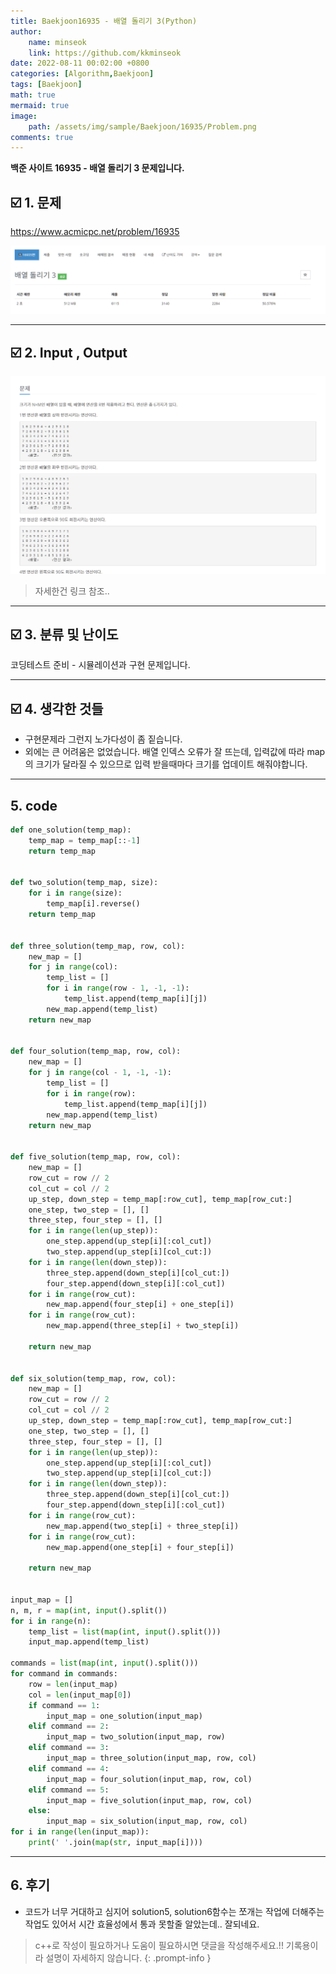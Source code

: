 ```yaml
---
title: Baekjoon16935 - 배열 돌리기 3(Python)
author: 
    name: minseok
    link: https://github.com/kkminseok
date: 2022-08-11 00:02:00 +0800
categories: [Algorithm,Baekjoon]
tags: [Baekjoon]
math: true
mermaid: true
image: 
    path: /assets/img/sample/Baekjoon/16935/Problem.png
comments: true
---
```


**백준 사이트 16935 - 배열 돌리기 3 문제입니다.**

## ☑️ 1. 문제
<https://www.acmicpc.net/problem/16935>


![](/assets/img/sample/Baekjoon/16935/Problem.png)

-----  

## ☑️ 2. Input , Output
![](/assets/img/sample/Baekjoon/16935/input.png)

> 자세한건 링크 참조..

-----  

## ☑️ 3. 분류 및 난이도

코딩테스트 준비 - 시뮬레이션과 구현 문제입니다.

-----  

## ☑️ 4. 생각한 것들

- 구현문제라 그런지 노가다성이 좀 짙습니다.
- 외에는 큰 어려움은 없었습니다. 배열 인덱스 오류가 잘 뜨는데, 입력값에 따라 map의 크기가 달라질 수 있으므로 입력 받을때마다 크기를 업데이트 해줘야합니다.




-----  

## 5. code

```python
def one_solution(temp_map):
    temp_map = temp_map[::-1]
    return temp_map


def two_solution(temp_map, size):
    for i in range(size):
        temp_map[i].reverse()
    return temp_map


def three_solution(temp_map, row, col):
    new_map = []
    for j in range(col):
        temp_list = []
        for i in range(row - 1, -1, -1):
            temp_list.append(temp_map[i][j])
        new_map.append(temp_list)
    return new_map


def four_solution(temp_map, row, col):
    new_map = []
    for j in range(col - 1, -1, -1):
        temp_list = []
        for i in range(row):
            temp_list.append(temp_map[i][j])
        new_map.append(temp_list)
    return new_map


def five_solution(temp_map, row, col):
    new_map = []
    row_cut = row // 2
    col_cut = col // 2
    up_step, down_step = temp_map[:row_cut], temp_map[row_cut:]
    one_step, two_step = [], []
    three_step, four_step = [], []
    for i in range(len(up_step)):
        one_step.append(up_step[i][:col_cut])
        two_step.append(up_step[i][col_cut:])
    for i in range(len(down_step)):
        three_step.append(down_step[i][col_cut:])
        four_step.append(down_step[i][:col_cut])
    for i in range(row_cut):
        new_map.append(four_step[i] + one_step[i])
    for i in range(row_cut):
        new_map.append(three_step[i] + two_step[i])

    return new_map


def six_solution(temp_map, row, col):
    new_map = []
    row_cut = row // 2
    col_cut = col // 2
    up_step, down_step = temp_map[:row_cut], temp_map[row_cut:]
    one_step, two_step = [], []
    three_step, four_step = [], []
    for i in range(len(up_step)):
        one_step.append(up_step[i][:col_cut])
        two_step.append(up_step[i][col_cut:])
    for i in range(len(down_step)):
        three_step.append(down_step[i][col_cut:])
        four_step.append(down_step[i][:col_cut])
    for i in range(row_cut):
        new_map.append(two_step[i] + three_step[i])
    for i in range(row_cut):
        new_map.append(one_step[i] + four_step[i])

    return new_map


input_map = []
n, m, r = map(int, input().split())
for i in range(n):
    temp_list = list(map(int, input().split()))
    input_map.append(temp_list)

commands = list(map(int, input().split()))
for command in commands:
    row = len(input_map)
    col = len(input_map[0])
    if command == 1:
        input_map = one_solution(input_map)
    elif command == 2:
        input_map = two_solution(input_map, row)
    elif command == 3:
        input_map = three_solution(input_map, row, col)
    elif command == 4:
        input_map = four_solution(input_map, row, col)
    elif command == 5:
        input_map = five_solution(input_map, row, col)
    else:
        input_map = six_solution(input_map, row, col)
for i in range(len(input_map)):
    print(' '.join(map(str, input_map[i])))


```

-----

## 6. 후기

- 코드가 너무 거대하고 심지어 solution5, solution6함수는 쪼개는 작업에 더해주는 작업도 있어서 시간 효율성에서 통과 못할줄 알았는데.. 잘되네요.

> c++로 작성이 필요하거나 도움이 필요하시면 댓글을 작성해주세요.!! 기록용이라 설명이 자세하지 않습니다.
{: .prompt-info }